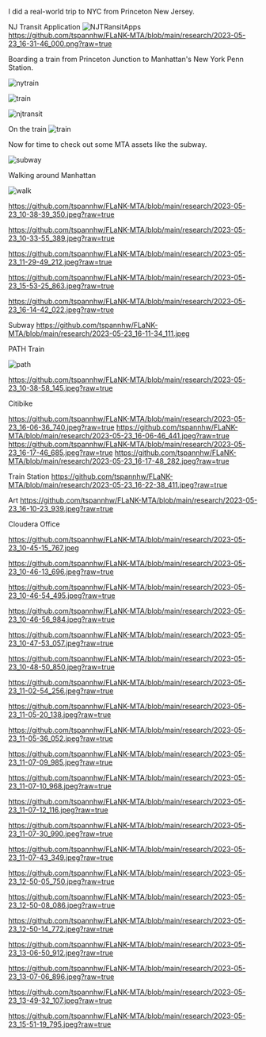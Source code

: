 I did a real-world trip to NYC from Princeton New Jersey.


NJ Transit Application
![NJTRansitApps](https://github.com/tspannhw/FLaNK-MTA/blob/main/research/2023-05-23_08-59-30_000.png)
https://github.com/tspannhw/FLaNK-MTA/blob/main/research/2023-05-23_16-31-46_000.png?raw=true

Boarding a train from Princeton Junction to Manhattan's New York Penn Station.

![nytrain](https://github.com/tspannhw/FLaNK-MTA/blob/main/research/2023-05-23_08-59-37_324.jpeg)

![train](https://github.com/tspannhw/FLaNK-MTA/blob/main/research/2023-05-23_09-00-01_361.jpeg)

![njtransit](https://github.com/tspannhw/FLaNK-MTA/blob/main/research/2023-05-23_09-05-35_211.jpeg)

On the train
![train](https://github.com/tspannhw/FLaNK-MTA/blob/main/research/2023-05-23_09-18-53_369.jpeg)

Now for time to check out some MTA assets like the subway.

![subway](https://github.com/tspannhw/FLaNK-MTA/blob/main/research/2023-05-23_10-30-39_579.jpeg)

Walking around Manhattan

![walk](https://github.com/tspannhw/FLaNK-MTA/blob/main/research/2023-05-23_10-30-42_400.jpeg?raw=true)

https://github.com/tspannhw/FLaNK-MTA/blob/main/research/2023-05-23_10-38-39_350.jpeg?raw=true

https://github.com/tspannhw/FLaNK-MTA/blob/main/research/2023-05-23_10-33-55_389.jpeg?raw=true

https://github.com/tspannhw/FLaNK-MTA/blob/main/research/2023-05-23_11-29-49_212.jpeg?raw=true

https://github.com/tspannhw/FLaNK-MTA/blob/main/research/2023-05-23_15-53-25_863.jpeg?raw=true

https://github.com/tspannhw/FLaNK-MTA/blob/main/research/2023-05-23_16-14-42_022.jpeg?raw=true


Subway
https://github.com/tspannhw/FLaNK-MTA/blob/main/research/2023-05-23_16-11-34_111.jpeg


PATH Train

![path](https://github.com/tspannhw/FLaNK-MTA/blob/main/research/2023-05-23_10-30-59_376.jpeg?raw=true)

https://github.com/tspannhw/FLaNK-MTA/blob/main/research/2023-05-23_10-38-58_145.jpeg?raw=true


Citibike

https://github.com/tspannhw/FLaNK-MTA/blob/main/research/2023-05-23_16-06-36_740.jpeg?raw=true
https://github.com/tspannhw/FLaNK-MTA/blob/main/research/2023-05-23_16-06-46_441.jpeg?raw=true
https://github.com/tspannhw/FLaNK-MTA/blob/main/research/2023-05-23_16-17-46_685.jpeg?raw=true
https://github.com/tspannhw/FLaNK-MTA/blob/main/research/2023-05-23_16-17-48_282.jpeg?raw=true

Train Station
https://github.com/tspannhw/FLaNK-MTA/blob/main/research/2023-05-23_16-22-38_411.jpeg?raw=true


Art
https://github.com/tspannhw/FLaNK-MTA/blob/main/research/2023-05-23_16-10-23_939.jpeg?raw=true


Cloudera Office

https://github.com/tspannhw/FLaNK-MTA/blob/main/research/2023-05-23_10-45-15_767.jpeg

https://github.com/tspannhw/FLaNK-MTA/blob/main/research/2023-05-23_10-46-13_696.jpeg?raw=true

https://github.com/tspannhw/FLaNK-MTA/blob/main/research/2023-05-23_10-46-54_495.jpeg?raw=true

https://github.com/tspannhw/FLaNK-MTA/blob/main/research/2023-05-23_10-46-56_984.jpeg?raw=true

https://github.com/tspannhw/FLaNK-MTA/blob/main/research/2023-05-23_10-47-53_057.jpeg?raw=true

https://github.com/tspannhw/FLaNK-MTA/blob/main/research/2023-05-23_10-48-50_850.jpeg?raw=true

https://github.com/tspannhw/FLaNK-MTA/blob/main/research/2023-05-23_11-02-54_256.jpeg?raw=true

https://github.com/tspannhw/FLaNK-MTA/blob/main/research/2023-05-23_11-05-20_138.jpeg?raw=true

https://github.com/tspannhw/FLaNK-MTA/blob/main/research/2023-05-23_11-05-36_052.jpeg?raw=true

https://github.com/tspannhw/FLaNK-MTA/blob/main/research/2023-05-23_11-07-09_985.jpeg?raw=true

https://github.com/tspannhw/FLaNK-MTA/blob/main/research/2023-05-23_11-07-10_968.jpeg?raw=true

https://github.com/tspannhw/FLaNK-MTA/blob/main/research/2023-05-23_11-07-12_116.jpeg?raw=true

https://github.com/tspannhw/FLaNK-MTA/blob/main/research/2023-05-23_11-07-30_990.jpeg?raw=true

https://github.com/tspannhw/FLaNK-MTA/blob/main/research/2023-05-23_11-07-43_349.jpeg?raw=true

https://github.com/tspannhw/FLaNK-MTA/blob/main/research/2023-05-23_12-50-05_750.jpeg?raw=true

https://github.com/tspannhw/FLaNK-MTA/blob/main/research/2023-05-23_12-50-08_086.jpeg?raw=true

https://github.com/tspannhw/FLaNK-MTA/blob/main/research/2023-05-23_12-50-14_772.jpeg?raw=true

https://github.com/tspannhw/FLaNK-MTA/blob/main/research/2023-05-23_13-06-50_912.jpeg?raw=true

https://github.com/tspannhw/FLaNK-MTA/blob/main/research/2023-05-23_13-07-06_896.jpeg?raw=true

https://github.com/tspannhw/FLaNK-MTA/blob/main/research/2023-05-23_13-49-32_107.jpeg?raw=true

https://github.com/tspannhw/FLaNK-MTA/blob/main/research/2023-05-23_15-51-19_795.jpeg?raw=true



